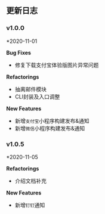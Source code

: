 ## 更新日志

### v1.0.0
*2020-11-01

**Bug Fixes**
- 修复下载支付宝体验版图片异常问题

**Refactorings**
- 抽离邮件模块
- CLI封装及入口调整

**New Features**
- 新增`支付宝`小程序构建发布&通知
- 新增`微信`小程序构建发布&通知


### v1.0.5
*2020-11-05

**Refactorings**
- 介绍文档补充

**New Features**
- 新增`钉钉`通知
